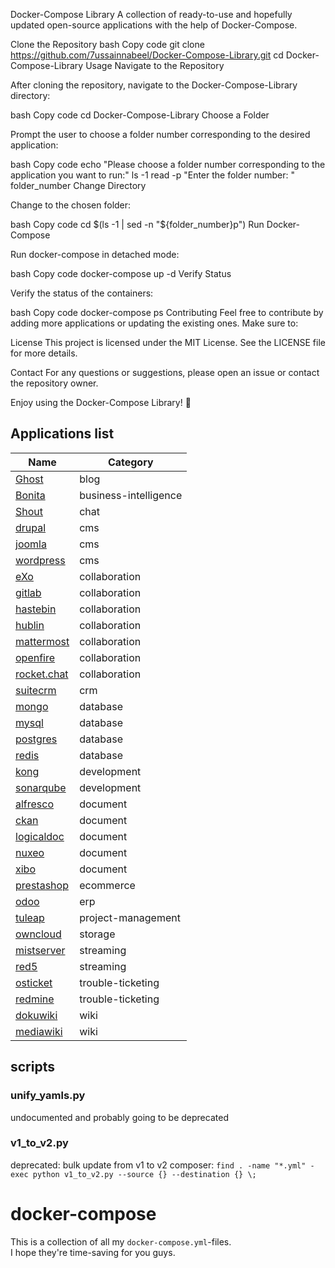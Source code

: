 Docker-Compose Library
A collection of ready-to-use and hopefully updated open-source applications with the help of Docker-Compose.

Clone the Repository
bash
Copy code
git clone https://github.com/7ussainnabeel/Docker-Compose-Library.git
cd Docker-Compose-Library
Usage
Navigate to the Repository

After cloning the repository, navigate to the Docker-Compose-Library directory:

bash
Copy code
cd Docker-Compose-Library
Choose a Folder

Prompt the user to choose a folder number corresponding to the desired application:

bash
Copy code
echo "Please choose a folder number corresponding to the application you want to run:"
ls -1
read -p "Enter the folder number: " folder_number
Change Directory

Change to the chosen folder:

bash
Copy code
cd $(ls -1 | sed -n "${folder_number}p")
Run Docker-Compose

Run docker-compose in detached mode:

bash
Copy code
docker-compose up -d
Verify Status

Verify the status of the containers:

bash
Copy code
docker-compose ps
Contributing
Feel free to contribute by adding more applications or updating the existing ones. Make sure to:

License
This project is licensed under the MIT License. See the LICENSE file for more details.

Contact
For any questions or suggestions, please open an issue or contact the repository owner.

Enjoy using the Docker-Compose Library! 🚀

## Applications list

| Name                                        | Category              |
| ------------------------------------------- | --------------------- |
| [Ghost](blog/ghost.yml)                     | blog                  |
| [Bonita](business-intelligence/bonita.yml)  | business-intelligence |
| [Shout](chat/shout.yml)                     | chat                  |
| [drupal](cms/drupal.yml)                    | cms                   |
| [joomla](cms/joomla.yml)                    | cms                   |
| [wordpress](cms/wordpress.yml)              | cms                   |
| [eXo](collaboration/eXo.yml)                | collaboration         |
| [gitlab](collaboration/gitlab.yml)          | collaboration         |
| [hastebin](collaboration/hastebin.yml)      | collaboration         |
| [hublin](collaboration/hublin.yml)          | collaboration         |
| [mattermost](collaboration/mattermost.yml)  | collaboration         |
| [openfire](collaboration/openfire.yml)      | collaboration         |
| [rocket.chat](collaboration/rocketchat.yml) | collaboration         |
| [suitecrm](crm/suitecrm.yml)                | crm                   |
| [mongo](database/suitecrm.yml)              | database              |
| [mysql](database/mysql.yml)                 | database              |
| [postgres](database/postgres.yml)           | database              |
| [redis](database/redis.yml)                 | database              |
| [kong](development/kong.yml)                | development           |
| [sonarqube](development/sonarqube.yml)      | development           |
| [alfresco](document/alfresco.yml)           | document              |
| [ckan](document/ckan.yml)                   | document              |
| [logicaldoc](document/logicaldoc.yml)       | document              |
| [nuxeo](document/nuxeo.yml)                 | document              |
| [xibo](document/xibo.yml)                   | document              |
| [prestashop](document/prestashop.yml)       | ecommerce             |
| [odoo](erp/odoo.yml)                        | erp                   |
| [tuleap](project-management/tuleap.yml)     | project-management    |
| [owncloud](storage/owncloud.yml)            | storage               |
| [mistserver](streaming/mistserver.yml)      | streaming             |
| [red5](streaming/red5.yml)                  | streaming             |
| [osticket](trouble-ticketing/osticket.yml)  | trouble-ticketing     |
| [redmine](trouble-ticketing/redmine.yml)    | trouble-ticketing     |
| [dokuwiki](wiki/dokuwiki.yml)               | wiki                  |
| [mediawiki](wiki/mediawiki.yml)             | wiki                  |

## scripts

### unify_yamls.py

undocumented and probably going to be deprecated

### v1_to_v2.py

deprecated: bulk update from v1 to v2 composer:
`find . -name "*.yml" -exec python v1_to_v2.py --source {} --destination {} \;`
# docker-compose

This is a collection of all my `docker-compose.yml`-files.  
I hope they're time-saving for you guys.
